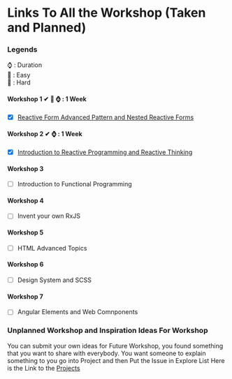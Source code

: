 # Links To All the Workshop (Taken and Planned)

### Legends
⌚ : Duration  
🍕 : Easy  
🚀 : Hard  
#### Workshop 1 ✔ 🚀 ⌚  :  1 Week
- [x] [Reactive Form Advanced Pattern and Nested Reactive Forms](https://github.com/Abjayon/Workshop-ReactiveForms)

#### Workshop 2 ✔ ⌚ : 1 Week
- [x]  [Introduction to Reactive Programming and Reactive Thinking](https://github.com/Abjayon/Workshop-2-RXJS)

#### Workshop 3 
- [ ] Introduction to Functional Programming

#### Workshop 4 
- [ ] Invent your own RxJS 

#### Workshop 5 
- [ ] HTML Advanced Topics

#### Workshop 6 
- [ ] Design System and SCSS

#### Workshop 7 
- [ ] Angular Elements and Web Comnponents


### Unplanned Workshop and Inspiration Ideas For Workshop
You can submit your own ideas for Future Workshop, you found something that you want to share with everybody. You want someone to explain something to you go into Project and then Put the Issue in Explore List
Here is the Link to the [Projects](https://github.com/perceptron007/FrontEnd-Workshops-Sessions/projects)
